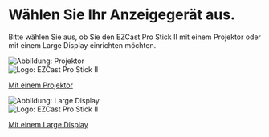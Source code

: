 # Wählen Sie Ihr Anzeigegerät aus.

Bitte wählen Sie aus, ob Sie den EZCast Pro Stick II mit einem Projektor oder mit einem Large Display einrichten möchten.

<div class="md-showcase">
	<img src="/assets/img/thumbnail.projector.png" alt="Abbildung: Projektor">
	<div>
		<img src="/assets/img/ezcastpro.stick2.black.png" alt="Logo: EZCast Pro Stick II">
		<p><a href="/pro-stick-d10/setup.projector">Mit einem Projektor</a></p>
	</div>
</div>
<div class="md-showcase">
	<img src="/assets/img/thumbnail.large.display.png" alt="Abbildung: Large Display">
	<div>
		<img src="/assets/img/ezcastpro.stick2.black.png" alt="Logo: EZCast Pro Stick II">
		<p><a href="/pro-stick-d10/setup.large.display">Mit einem Large Display</a></p>
	</div>
</div>
